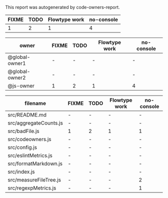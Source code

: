 This report was autogenerated by code-owners-report.



| FIXME | TODO | Flowtype work | no-console |
| ----- | ---- | ------------- | ---------- |
| 1     | 2    | 1             | 4          |

| owner          | FIXME | TODO | Flowtype work | no-console |
| -------------- | ----- | ---- | ------------- | ---------- |
| @global-owner1 | -     | -    | -             | -          |
| @global-owner2 | -     | -    | -             | -          |
| @js-owner      | 1     | 2    | 1             | 4          |

| filename               | FIXME | TODO | Flowtype work | no-console |
| ---------------------- | ----- | ---- | ------------- | ---------- |
| src/README.md          | -     | -    | -             | -          |
| src/aggregateCounts.js | -     | -    | -             | -          |
| src/badFile.js         | 1     | 2    | 1             | 1          |
| src/codeowners.js      | -     | -    | -             | -          |
| src/config.js          | -     | -    | -             | -          |
| src/eslintMetrics.js   | -     | -    | -             | -          |
| src/formatMarkdown.js  | -     | -    | -             | -          |
| src/index.js           | -     | -    | -             | -          |
| src/measureFileTree.js | -     | -    | -             | 2          |
| src/regexpMetrics.js   | -     | -    | -             | 1          |


